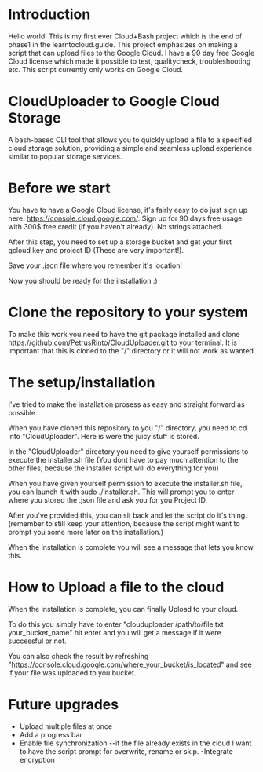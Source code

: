 # Introduction
Hello world! 
This is my first ever Cloud+Bash project which is the end of phase1 in the learntocloud.guide. This project emphasizes on making a script that can upload files to the Google Cloud.
I have a 90 day free Google Cloud license which made it possible to test, qualitycheck, troubleshooting etc.
This script currently only works on Google Cloud.

# CloudUploader to Google Cloud Storage
A bash-based CLI tool that allows you to quickly upload a file to a specified cloud storage solution, providing a simple and seamless upload experience similar to popular storage services.

# Before we start
You have to have a Google Cloud license, it's fairly easy to do just sign up here: https://console.cloud.google.com/.
Sign up for 90 days free usage with 300$ free credit (if you haven't already). No strings attached.

After this step, you need to set up a storage bucket and get your first gcloud key and project ID (These are very important!).

Save your .json file where you remember it's location!

Now you should be ready for the installation :)

# Clone the repository to your system
To make this work you need to have the git package installed and clone https://github.com/PetrusRinto/CloudUploader.git to your terminal. It is important that this is cloned to the "/" directory or it will not work as wanted.

# The setup/installation
I've tried to make the installation prosess as easy and straight forward as possible.

When you have cloned this repository to you "/" directory, you need to cd into "CloudUploader". Here is were the juicy stuff is stored.

In the "CloudUploader" directory you need to give yourself permissions to execute the installer.sh file (You dont have to pay much attention to the other files, because the installer script will do everything for you)

When you have given yourself permission to execute the installer.sh file, you can launch it with sudo ./installer.sh.
This will prompt you to enter where you stored the .json file and ask you for you Project ID.

After you've provided this, you can sit back and let the script do it's thing. (remember to still keep your attention, because the script might want to prompt you some more later on the installation.)

When the installation is complete you will see a message that lets you know this.

# How to Upload a file to the cloud
When the installation is complete, you can finally Upload to your cloud.

To do this you simply have to enter "clouduploader /path/to/file.txt your_bucket_name" hit enter and you will get a message if it were successful or not.

You can also check the result by refreshing "https://console.cloud.google.com/where_your_bucket/is_located"
and see if your file was uploaded to you bucket.

# Future upgrades
- Upload multiple files at once
- Add a progress bar
- Enable file synchronization --if the file already exists in the cloud I want to have the script prompt for overwrite, rename or skip.
-Integrate encryption
